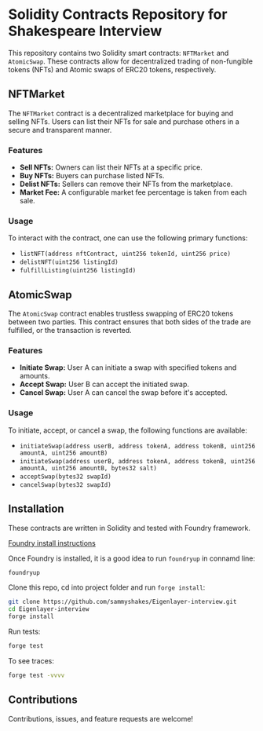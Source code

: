 
# Solidity Contracts Repository for Shakespeare Interview

This repository contains two Solidity smart contracts: `NFTMarket` and `AtomicSwap`. These contracts allow for decentralized trading of non-fungible tokens (NFTs) and Atomic swaps of ERC20 tokens, respectively.

## NFTMarket

The `NFTMarket` contract is a decentralized marketplace for buying and selling NFTs. Users can list their NFTs for sale and purchase others in a secure and transparent manner.

### Features

- **Sell NFTs:** Owners can list their NFTs at a specific price.
- **Buy NFTs:** Buyers can purchase listed NFTs.
- **Delist NFTs:** Sellers can remove their NFTs from the marketplace.
- **Market Fee:** A configurable market fee percentage is taken from each sale.

### Usage

To interact with the contract, one can use the following primary functions:

- `listNFT(address nftContract, uint256 tokenId, uint256 price)`
- `delistNFT(uint256 listingId)`
- `fulfillListing(uint256 listingId)`

## AtomicSwap

The `AtomicSwap` contract enables trustless swapping of ERC20 tokens between two parties. This contract ensures that both sides of the trade are fulfilled, or the transaction is reverted.

### Features

- **Initiate Swap:** User A can initiate a swap with specified tokens and amounts.
- **Accept Swap:** User B can accept the initiated swap.
- **Cancel Swap:** User A can cancel the swap before it's accepted.

### Usage

To initiate, accept, or cancel a swap, the following functions are available:

- `initiateSwap(address userB, address tokenA, address tokenB, uint256 amountA, uint256 amountB)`
- `initiateSwap(address userB, address tokenA, address tokenB, uint256 amountA, uint256 amountB, bytes32 salt)`
- `acceptSwap(bytes32 swapId)`
- `cancelSwap(bytes32 swapId)`

## Installation

These contracts are written in Solidity and tested with Foundry framework.

[Foundry install instructions](https://book.getfoundry.sh/getting-started/installation)

Once Foundry is installed, it is a good idea to run `foundryup` in connamd line:

```bash
foundryup
```

Clone this repo, cd into project folder and run `forge install`:

```bash
git clone https://github.com/sammyshakes/Eigenlayer-interview.git
cd Eigenlayer-interview
forge install
```

Run tests:
```bash
forge test 
```

To see traces:
```bash
forge test -vvvv
```




## Contributions

Contributions, issues, and feature requests are welcome!
